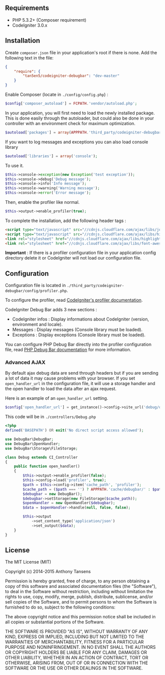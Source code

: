 ## Requirements

- PHP 5.3.2+ (Composer requirement)
- CodeIgniter 3.0.x

## Installation

Create `composer.json` file in your application's root if there is none. Add the following text in the file: 
```json
{
    "require": {
        "tan5en5/codeigniter-debugbar": "dev-master"
    }
}
```
Enable Composer (locate in `./config/config.php`) :
```php
$config['composer_autoload'] = FCPATH.'vendor/autoload.php';
```
In your application, you will first need to load the newly installed package. This is  done easily through the autoloader, but could also be done in your controller with an environment check for maximum optimization. 
```php
$autoload['packages'] = array(APPPATH.'third_party/codeigniter-debugbar');
```
If you want to log messages and exceptions you can also load console library
```php
$autoload['libraries'] = array('console');
```
To use it.
```php
$this->console->exception(new Exception('test exception'));
$this->console->debug('Debug message');
$this->console->info('Info message');
$this->console->warning('Warning message');
$this->console->error('Error message');
```
Then, enable the profiler like normal.
```php
$this->output->enable_profiler(true);
```

To complete the installation, add the following header tags :
```html
<script type="text/javascript" src="//cdnjs.cloudflare.com/ajax/libs/jquery/2.1.3/jquery.min.js"></script>
<script type="text/javascript" src="//cdnjs.cloudflare.com/ajax/libs/highlight.js/8.5/highlight.min.js"></script>
<link rel="stylesheet" href="//cdnjs.cloudflare.com/ajax/libs/highlight.js/8.5/styles/github.min.css">
<link rel="stylesheet" href="//cdnjs.cloudflare.com/ajax/libs/font-awesome/4.3.0/css/font-awesome.min.css">
```

**Important** : If there is a profiler configuration file in your application config directory delete it or CodeIgniter will not load our configuration file.

## Configuration

Configuration file is located in `./third_party/codeigniter-debugbar/config/profiler.php`.

To configure the profiler, read [CodeIgniter's profiler documentation](http://www.codeigniter.com/userguide3/general/profiling.html).

CodeIgniter Debug Bar adds 3 new sections :

- CodeIgniter infos : Display informations about CodeIgniter (version, environment and locale).
- Messages : Display messages (Console library must be loaded).
- Exceptions : Display exceptions (Console library must be loaded).

You can configure PHP Debug Bar directly into the profiler configuration file, read [PHP Debug Bar documentation](http://phpdebugbar.com/docs/rendering.html#rendering) for more information.

### Advanced AJAX

By default ajax debug data are send through headers but if you are sending a lot of data it may cause problems with your browser. If you set `open_handler_url` in the configuration file, it will use a storage handler and the open handler to load the data after an ajax request.

Here is an example of an `open_handler_url` setting.

```php
$config['open_handler_url'] = get_instance()->config->site_url('debug/open_handler');
```

This code will be in `./controllers/Debug.php`

```php
<?php
defined('BASEPATH') OR exit('No direct script access allowed');

use DebugBar\DebugBar;
use DebugBar\OpenHandler;
use DebugBar\Storage\FileStorage;

class Debug extends CI_Controller 
{
    public function open_handler()
    {
        $this->output->enable_profiler(false);
        $this->config->load('profiler', true);
        $path = $this->config->item('cache_path', 'profiler');
		$cache_path = ($path === '') ? APPPATH.'cache/debugbar/' : $path;
        $debugbar = new DebugBar();
        $debugbar->setStorage(new FileStorage($cache_path));
        $openHandler = new OpenHandler($debugbar);
        $data = $openHandler->handle(null, false, false);

        $this->output
            ->set_content_type('application/json')
            ->set_output($data);
    }
}

```

## License

The MIT License (MIT)

Copyright (c) 2014-2015 Anthony Tansens

Permission is hereby granted, free of charge, to any person obtaining a copy
of this software and associated documentation files (the "Software"), to deal
in the Software without restriction, including without limitation the rights
to use, copy, modify, merge, publish, distribute, sublicense, and/or sell
copies of the Software, and to permit persons to whom the Software is
furnished to do so, subject to the following conditions:

The above copyright notice and this permission notice shall be included in
all copies or substantial portions of the Software.

THE SOFTWARE IS PROVIDED "AS IS", WITHOUT WARRANTY OF ANY KIND, EXPRESS OR
IMPLIED, INCLUDING BUT NOT LIMITED TO THE WARRANTIES OF MERCHANTABILITY,
FITNESS FOR A PARTICULAR PURPOSE AND NONINFRINGEMENT. IN NO EVENT SHALL THE
AUTHORS OR COPYRIGHT HOLDERS BE LIABLE FOR ANY CLAIM, DAMAGES OR OTHER
LIABILITY, WHETHER IN AN ACTION OF CONTRACT, TORT OR OTHERWISE, ARISING FROM,
OUT OF OR IN CONNECTION WITH THE SOFTWARE OR THE USE OR OTHER DEALINGS IN
THE SOFTWARE.
